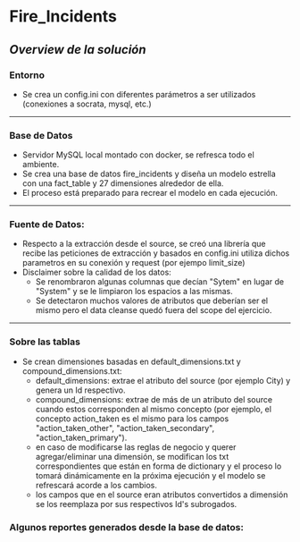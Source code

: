 # **Fire_Incidents**

## *Overview de la solución*

### Entorno
- Se crea un config.ini con diferentes parámetros a ser utilizados (conexiones a socrata, mysql, etc.)
---
### Base de Datos
- Servidor MySQL local montado con docker, se refresca todo el ambiente. 
- Se crea una base de datos fire_incidents y diseña un modelo estrella con una fact_table y 27 dimensiones alrededor de ella. 
- El proceso está preparado para recrear el modelo en cada ejecución.
---
### Fuente de Datos:
- Respecto a la extracción desde el source, se creó una librería que recibe las peticiones de extracción y basados en config.ini utiliza dichos parametros en su conexión y request (por ejempo limit_size)
- Disclaimer sobre la calidad de los datos:
    - Se renombraron algunas columnas que decían "Sytem" en lugar de "System" y se le limpiaron los espacios a las mismas.
    - Se detectaron muchos valores de atributos que deberían ser el mismo pero el data cleanse quedó fuera del scope del ejercicio.
---
### Sobre las tablas
- Se crean dimensiones basadas en default_dimensions.txt y compound_dimensions.txt:
    - default_dimensions: extrae el atributo del source (por ejemplo City) y genera un Id respectivo.
    - compound_dimensions: extrae de más de un atributo del source cuando estos corresponden al mismo concepto (por ejemplo, el concepto action_taken es el mismo para los campos "action_taken_other", "action_taken_secondary", "action_taken_primary").
    - en caso de modificarse las reglas de negocio y querer agregar/eliminar una dimensión, se modifican los txt correspondientes que están en forma de dictionary y el proceso lo tomará dinámicamente en la próxima ejecución y el modelo se refrescará acorde a los cambios.
    - los campos que en el source eran atributos convertidos a dimensión se los reemplaza por sus respectivos Id's subrogados.

### Algunos reportes generados desde la base de datos:
